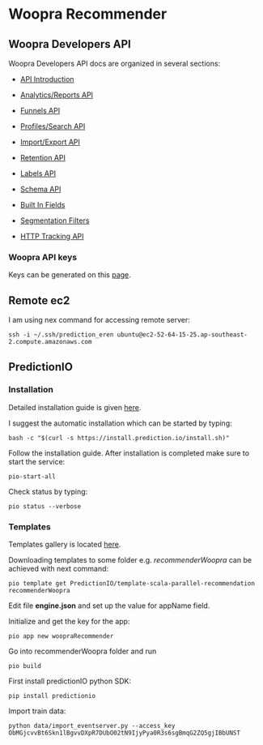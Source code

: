 # Woopra Recommender



## Woopra Developers API


Woopra Developers API docs are organized in several sections:



* [API Introduction](https://www.woopra.com/docs/developer/api-introduction/)

* [Analytics/Reports API](https://www.woopra.com/docs/developer/analytics-api/)

* [Funnels API](https://www.woopra.com/docs/developer/funnels-api/)

* [Profiles/Search API](https://www.woopra.com/docs/developer/search-api/)

* [Import/Export API](https://www.woopra.com/docs/developer/import-export-api/)

* [Retention API](https://www.woopra.com/docs/developer/retention-api/)

* [Labels API](https://www.woopra.com/docs/developer/labels-api/)

* [Schema API](https://www.woopra.com/docs/developer/schema-api/)

* [Built In Fields](https://www.woopra.com/docs/developer/built-in-fields/)

* [Segmentation Filters](https://www.woopra.com/docs/developer/segmentation-filters/)

* [HTTP Tracking API](https://www.woopra.com/docs/developer/http-tracking-api/)


### Woopra API keys

Keys can be generated on this [page](https://www.woopra.com/members/settings/access-keys).


## Remote ec2

I am using nex command for accessing remote server:

```
ssh -i ~/.ssh/prediction_eren ubuntu@ec2-52-64-15-25.ap-southeast-2.compute.amazonaws.com
```

## PredictionIO

### Installation

Detailed installation guide is given [here](https://docs.prediction.io/install/).  

I suggest the automatic installation which can be started by typing:

```
bash -c "$(curl -s https://install.prediction.io/install.sh)"
```

Follow the installation guide.  After installation is completed make sure to start the service:

```
pio-start-all
```

Check status  by typing:

```
pio status --verbose
```

### Templates

Templates gallery is located [here](https://templates.prediction.io/).


Downloading templates to some folder e.g. *recommenderWoopra* can be achieved with next command:

```
pio template get PredictionIO/template-scala-parallel-recommendation recommenderWoopra
```

Edit file **engine.json** and set up the value for appName field.

Initialize and get the key for the app:

```
pio app new woopraRecommender
```


Go  into recommenderWoopra folder  and run

```
pio build
```

First install predictionIO python SDK:

```
pip install predictionio
```


Import train data:

```
python data/import_eventserver.py --access_key ObMGjcvvBt6Skn1lBgvvDXpR7DUbO02tN9IjyPya0R3s6sgBmqG2ZQ5gjIBbUNST
```



